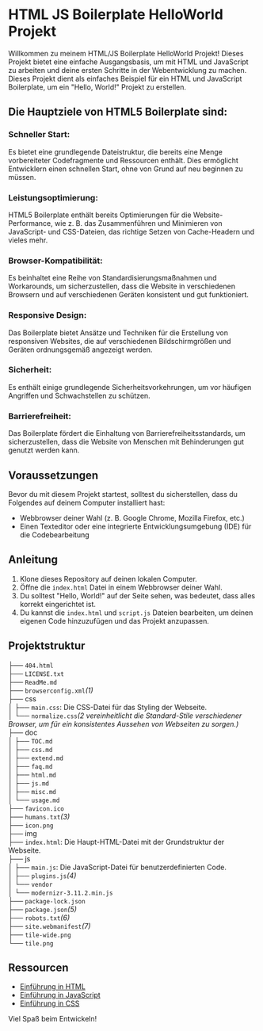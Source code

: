 # HTML JS Boilerplate HelloWorld Projekt

Willkommen zu meinem HTML/JS Boilerplate HelloWorld Projekt! Dieses Projekt bietet eine einfache Ausgangsbasis, um mit HTML und JavaScript zu arbeiten und deine ersten Schritte in der Webentwicklung zu machen.
Dieses Projekt dient als einfaches Beispiel für ein HTML und JavaScript Boilerplate, um ein "Hello, World!" Projekt zu erstellen.


## Die Hauptziele von HTML5 Boilerplate sind:

### Schneller Start:
Es bietet eine grundlegende Dateistruktur, die bereits eine Menge vorbereiteter Codefragmente und Ressourcen enthält. Dies ermöglicht Entwicklern einen schnellen Start, ohne von Grund auf neu beginnen zu müssen.

### Leistungsoptimierung:
HTML5 Boilerplate enthält bereits Optimierungen für die Website-Performance, wie z. B. das Zusammenführen und Minimieren von JavaScript- und CSS-Dateien, das richtige Setzen von Cache-Headern und vieles mehr.

### Browser-Kompatibilität:
Es beinhaltet eine Reihe von Standardisierungsmaßnahmen und Workarounds, um sicherzustellen, dass die Website in verschiedenen Browsern und auf verschiedenen Geräten konsistent und gut funktioniert.

### Responsive Design:
Das Boilerplate bietet Ansätze und Techniken für die Erstellung von responsiven Websites, die auf verschiedenen Bildschirmgrößen und Geräten ordnungsgemäß angezeigt werden.

### Sicherheit:
Es enthält einige grundlegende Sicherheitsvorkehrungen, um vor häufigen Angriffen und Schwachstellen zu schützen.

### Barrierefreiheit:
Das Boilerplate fördert die Einhaltung von Barrierefreiheitsstandards, um sicherzustellen, dass die Website von Menschen mit Behinderungen gut genutzt werden kann.

## Voraussetzungen

Bevor du mit diesem Projekt startest, solltest du sicherstellen, dass du Folgendes auf deinem Computer installiert hast:

- Webbrowser deiner Wahl (z. B. Google Chrome, Mozilla Firefox, etc.)
- Einen Texteditor oder eine integrierte Entwicklungsumgebung (IDE) für die Codebearbeitung

## Anleitung

1. Klone dieses Repository auf deinen lokalen Computer.
2. Öffne die `index.html` Datei in einem Webbrowser deiner Wahl.
3. Du solltest "Hello, World!" auf der Seite sehen, was bedeutet, dass alles korrekt eingerichtet ist.
4. Du kannst die `index.html` und `script.js` Dateien bearbeiten, um deinen eigenen Code hinzuzufügen und das Projekt anzupassen.

## Projektstruktur

├── `404.html` <br>
├── `LICENSE.txt` <br>
├── `ReadMe.md` <br>
├── `browserconfig.xml`*(1)*<br>
├── css <br>
│  ├── `main.css`: Die CSS-Datei für das Styling der Webseite. <br>
│  └── `normalize.css`*(2 vereinheitlicht die Standard-Stile verschiedener Browser, um für ein konsistentes Aussehen von Webseiten zu sorgen.)* <br>
├── doc <br>
│  ├── `TOC.md`<br>
│  ├── `css.md`<br>
│  ├── `extend.md`<br>
│  ├── `faq.md`<br>
│  ├── `html.md`<br>
│  ├── `js.md`<br>
│  ├── `misc.md`<br>
│  └── `usage.md`<br>
├── `favicon.ico`<br>
├── `humans.txt`*(3)*<br>
├── `icon.png`<br>
├── img<br>
├── `index.html`: Die Haupt-HTML-Datei mit der Grundstruktur der Webseite. <br>
├── js<br>
│  ├── `main.js`: Die JavaScript-Datei für benutzerdefinierten Code. <br>
│  ├── `plugins.js`*(4)*<br>
│  └── `vendor`<br>
│      └── `modernizr-3.11.2.min.js`<br>
├── `package-lock.json`<br>
├── `package.json`*(5)*<br>
├── `robots.txt`*(6)*<br>
├── `site.webmanifest`*(7)*<br>
├── `tile-wide.png`<br>
└── `tile.png`<br>

## Ressourcen

- [Einführung in HTML](https://developer.mozilla.org/de/docs/Web/HTML)
- [Einführung in JavaScript](https://developer.mozilla.org/de/docs/Web/JavaScript)
- [Einführung in CSS](https://developer.mozilla.org/de/docs/Web/CSS)


Viel Spaß beim Entwickeln!

